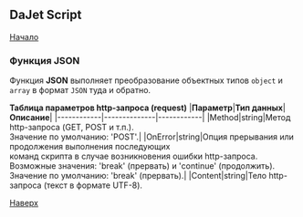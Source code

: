 ## DaJet Script

[Начало](https://github.com/zhichkin/dajet/tree/main/doc/dajet-script/README.md)

### Функция JSON

Функция **JSON** выполняет преобразование объектных типов ```object``` и ```array``` в формат ```JSON``` туда и обратно.

**Таблица параметров http-запроса (request)**
|**Параметр**|**Тип данных**|**Описание**|
|------------|--------------|------------|
|Method|string|Метод http-запроса (GET, POST и т.п.).<br>Значение по умолчанию: 'POST'.|
|OnError|string|Опция прерывания или продолжения выполнения последующих<br>команд скрипта в случае возникновения ошибки http-запроса.<br>Возможные значения: 'break' (прервать) и 'continue' (продолжить).<br>Значение по умолчанию: 'break' (прервать).|
|Content|string|Тело http-запроса (текст в формате UTF-8).

[Наверх](#функция-json)
